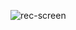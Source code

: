 ![rec-screen](https://user-images.githubusercontent.com/83007454/147812634-efd3d5f4-8ce1-4b7d-9485-ce91323e8ac4.gif)
